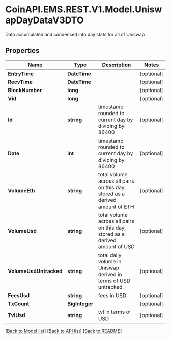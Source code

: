 # CoinAPI.EMS.REST.V1.Model.UniswapDayDataV3DTO
Data accumulated and condensed into day stats for all of Uniswap

## Properties

Name | Type | Description | Notes
------------ | ------------- | ------------- | -------------
**EntryTime** | **DateTime** |  | [optional] 
**RecvTime** | **DateTime** |  | [optional] 
**BlockNumber** | **long** |  | [optional] 
**Vid** | **long** |  | [optional] 
**Id** | **string** | timestamp rounded to current day by dividing by 86400 | [optional] 
**Date** | **int** | timestamp rounded to current day by dividing by 86400 | [optional] 
**VolumeEth** | **string** | total volume across all pairs on this day, stored as a derived amount of ETH | [optional] 
**VolumeUsd** | **string** | total volume across all pairs on this day, stored as a derived amount of USD | [optional] 
**VolumeUsdUntracked** | **string** | total daily volume in Uniswap derived in terms of USD untracked | [optional] 
**FeesUsd** | **string** | fees in USD | [optional] 
**TxCount** | [**BigInteger**](BigInteger.md) |  | [optional] 
**TvlUsd** | **string** | tvl in terms of USD | [optional] 

[[Back to Model list]](../README.md#documentation-for-models) [[Back to API list]](../README.md#documentation-for-api-endpoints) [[Back to README]](../README.md)

